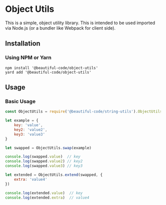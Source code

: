# Object Utils

This is a simple, object utility library. This is intended to be used imported via Node.js (or a bundler like Webpack for client side).

## Installation

### Using NPM or Yarn
```
npm install '@beautiful-code/object-utils'
yard add '@beautiful-code/object-utils'
```

## Usage

### Basic Usage

```javascript
const ObjectUtils = require('@beautiful-code/string-utils').ObjectUtils

let example = {
    key: 'value',
    key2: 'value2',
    key3: 'value3'
}

let swapped = ObjectUtils.swap(example)

console.log(swapped.value)  // key
console.log(swapped.value2) // key2
console.log(swapped.value3) // key3

let extended = ObjectUtils.extend(swapped, {
    extra: 'value4'
})

console.log(extended.value)  // key
console.log(extended.extra)  // value4


```